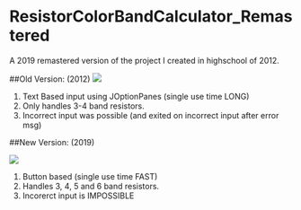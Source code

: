 # ResistorColorBandCalculator_Remastered
A 2019 remastered version of the project I created in highschool of 2012.

##Old Version: (2012)
![](https://i.imgur.com/hqOgGUl.png)

1. Text Based input using JOptionPanes (single use time LONG)
2. Only handles 3-4 band resistors.
3. Incorrect input was possible (and exited on incorrect input after error msg)


##New Version: (2019)

![](https://i.imgur.com/kddSrF5.png)

1. Button based (single use time FAST)
2. Handles 3, 4, 5 and 6 band resistors.
3. Incorerct input is IMPOSSIBLE
